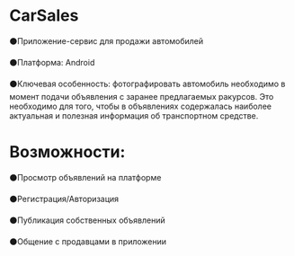# CarSales

⚫Приложение-сервис для продажи автомобилей

⚫Платформа: Android

⚫Ключевая особенность: фотографировать автомобиль необходимо в момент подачи объявления с заранее предлагаемых ракурсов. Это необходимо для того, чтобы в объявлениях содержалась наиболее актуальная и полезная информация об транспортном средстве.

# Возможности:

⚫Просмотр объявлений на платформе

⚫Регистрация/Авторизация

⚫Публикация собственных объявлений

⚫Общение с продавцами в приложении

  
